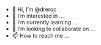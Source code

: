 - 👋 Hi, I’m @dreroc
- 👀 I’m interested in ...
- 🌱 I’m currently learning ...
- 💞️ I’m looking to collaborate on ...
- 📫 How to reach me ...

<!---
dreroc/dreroc is a ✨ special ✨ repository because its `README.md` (this file) appears on your GitHub profile.
You can click the Preview link to take a look at your changes.
--->
